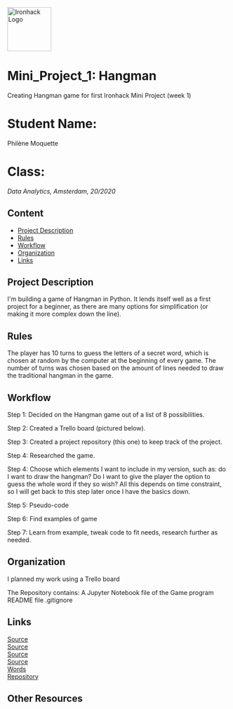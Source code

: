 <img src="https://bit.ly/2VnXWr2" alt="Ironhack Logo" width="100"/>


# Mini_Project_1: Hangman
Creating Hangman game for first Ironhack Mini Project (week 1)

# Student Name:
Philène Moquette

# Class:
*Data Analytics, Amsterdam, 20/2020*

## Content
- [Project Description](#project-description)
- [Rules](#rules)
- [Workflow](#workflow)
- [Organization](#organization)
- [Links](#links)

## Project Description
I'm building a game of Hangman in Python. It lends itself well as a first project for a beginner, as there are many options for simplification (or making it more complex down the line). 

## Rules
The player has 10 turns to guess the letters of a secret word, which is chosen at random by the computer at the beginning of every game. The number of turns was chosen based on the amount of lines needed to draw the traditional hangman in the game. 

## Workflow
Step 1: 
Decided on the Hangman game out of a list of 8 possibilities. 

Step 2: 
Created a Trello board (pictured below).

Step 3:
Created a project repository (this one) to keep track of the project. 

Step 4: 
Researched the game. 

Step 4:
Choose which elements I want to include in my version, such as: do I want to draw the hangman? Do I want to give the player the option to guess the whole word if they so wish? All this depends on time constraint, so I will get back to this step later once I have the basics down. 

Step 5:
Pseudo-code

Step 6:
Find examples of game

Step 7:
Learn from example, tweak code to fit needs, research further as needed. 

## Organization
I planned my work using a Trello board

The Repository contains:
A Jupyter Notebook file of the Game program
README file
.gitignore

## Links

[Source](https://www.youtube.com/watch?time_continue=44&v=5aAkDVXxNhk&feature=emb_logo)<br/> 
[Source](https://www.pythonforbeginners.com/code-snippets-source-code/game-hangman)<br/> 
[Source](https://stackoverflow.com/questions/34089537/python-how-to-check-if-user-input-is-a-string)<br/> 
[Source](https://stackoverflow.com/questions/4288973/whats-the-difference-between-s-and-d-in-python-string-formatting)<br/> 
[Words](https://www.hangmanwords.com/words)<br/> 
[Repository](https://github.com/PMoquette/Mini_Project_1/)<br/> 

## Other Resources


  
